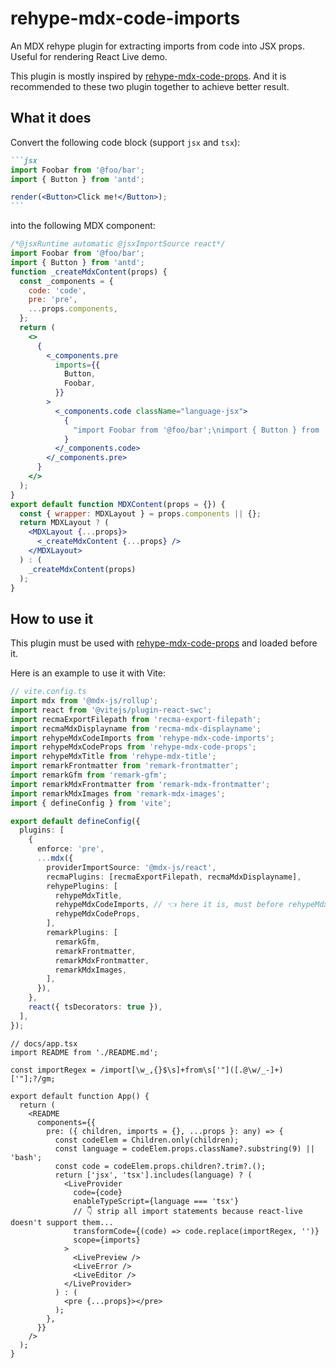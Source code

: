 # rehype-mdx-code-imports

An MDX rehype plugin for extracting imports from code into JSX props. Useful for rendering React Live demo.

This plugin is mostly inspired by [rehype-mdx-code-props](https://github.com/remcohaszing/rehype-mdx-code-props).
And it is recommended to these two plugin together to achieve better result.

## What it does

Convert the following code block (support `jsx` and `tsx`):

````markdown
```jsx
import Foobar from '@foo/bar';
import { Button } from 'antd';

render(<Button>Click me!</Button>);
```
````

into the following MDX component:

```jsx
/*@jsxRuntime automatic @jsxImportSource react*/
import Foobar from '@foo/bar';
import { Button } from 'antd';
function _createMdxContent(props) {
  const _components = {
    code: 'code',
    pre: 'pre',
    ...props.components,
  };
  return (
    <>
      {
        <_components.pre
          imports={{
            Button,
            Foobar,
          }}
        >
          <_components.code className="language-jsx">
            {
              "import Foobar from '@foo/bar';\nimport { Button } from 'antd';\n\nrender(<Button>Click me!</Button>);\n"
            }
          </_components.code>
        </_components.pre>
      }
    </>
  );
}
export default function MDXContent(props = {}) {
  const { wrapper: MDXLayout } = props.components || {};
  return MDXLayout ? (
    <MDXLayout {...props}>
      <_createMdxContent {...props} />
    </MDXLayout>
  ) : (
    _createMdxContent(props)
  );
}
```

## How to use it

This plugin must be used with [rehype-mdx-code-props](https://github.com/remcohaszing/rehype-mdx-code-props) and loaded before it.

Here is an example to use it with Vite:

```ts
// vite.config.ts
import mdx from '@mdx-js/rollup';
import react from '@vitejs/plugin-react-swc';
import recmaExportFilepath from 'recma-export-filepath';
import recmaMdxDisplayname from 'recma-mdx-displayname';
import rehypeMdxCodeImports from 'rehype-mdx-code-imports';
import rehypeMdxCodeProps from 'rehype-mdx-code-props';
import rehypeMdxTitle from 'rehype-mdx-title';
import remarkFrontmatter from 'remark-frontmatter';
import remarkGfm from 'remark-gfm';
import remarkMdxFrontmatter from 'remark-mdx-frontmatter';
import remarkMdxImages from 'remark-mdx-images';
import { defineConfig } from 'vite';

export default defineConfig({
  plugins: [
    {
      enforce: 'pre',
      ...mdx({
        providerImportSource: '@mdx-js/react',
        recmaPlugins: [recmaExportFilepath, recmaMdxDisplayname],
        rehypePlugins: [
          rehypeMdxTitle,
          rehypeMdxCodeImports, // 👈 here it is, must before rehypeMdxCodeProps
          rehypeMdxCodeProps,
        ],
        remarkPlugins: [
          remarkGfm,
          remarkFrontmatter,
          remarkMdxFrontmatter,
          remarkMdxImages,
        ],
      }),
    },
    react({ tsDecorators: true }),
  ],
});
```

```tsx
// docs/app.tsx
import README from './README.md';

const importRegex = /import[\w_,{}$\s]+from\s['"]([.@\w/_-]+)['"];?/gm;

export default function App() {
  return (
    <README
      components={{
        pre: ({ children, imports = {}, ...props }: any) => {
          const codeElem = Children.only(children);
          const language = codeElem.props.className?.substring(9) || 'bash';
          const code = codeElem.props.children?.trim?.();
          return ['jsx', 'tsx'].includes(language) ? (
            <LiveProvider
              code={code}
              enableTypeScript={language === 'tsx'}
              // 👇 strip all import statements because react-live doesn't support them...
              transformCode={(code) => code.replace(importRegex, '')}
              scope={imports}
            >
              <LivePreview />
              <LiveError />
              <LiveEditor />
            </LiveProvider>
          ) : (
            <pre {...props}></pre>
          );
        },
      }}
    />
  );
}
```
